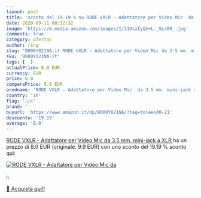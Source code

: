 ```yaml
---
layout: post
title: 'sconto del 19.19 % su RODE VXLR - Adattatore per Video Mic  da  '
date: 2020-09-11 08:32:32
image: 'https://m.media-amazon.com/images/I/31OzzIyQm+L._SL400_.jpg'
comments: true
category: ofertas
author: ring
slug: 'B000Y021NA-it RODE VXLR - Adattatore per Video Mic da 3.5 mm. mini-jack...'
sku: 'B000Y021NA-it'
tags: [  ]
actualPrice: 8.0 EUR
currency: EUR
price: 8.0
comparePrice: 9.9 EUR
prodname: 'RODE VXLR - Adattatore per Video Mic  da 3.5 mm. mini-jack a XLR '
country: 'it'
flag: '🇮🇹'
brand: ''
buyurl: 'https://www.amazon.it/dp/B000Y021NA/?tag=tolees00-21'
descuento: '19.19'
average: '8.0'
---
```


[RODE VXLR - Adattatore per Video Mic  da 3.5 mm. mini-jack a XLR ](https://www.amazon.it/dp/B000Y021NA/?tag=tolees00-21) ha un prezzo di 8.0 EUR (originale: 9.9 EUR) con uno sconto del 19.19 % sconto qui:

[![RODE VXLR - Adattatore per Video Mic  da](https://m.media-amazon.com/images/I/31OzzIyQm+L._SL400_.jpg)](https://www.amazon.it/dp/B000Y021NA/?tag=tolees00-21)

ℹ️:


[🛒 Acquista qui!!](https://www.amazon.it/dp/B000Y021NA/?tag=tolees00-21)
